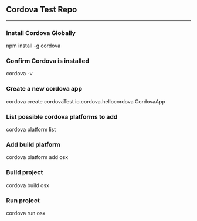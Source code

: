## Cordova Test Repo
--------------------

### Install Cordova Globally
npm install -g cordova

### Confirm Cordova is installed
cordova -v

### Create a new cordova app
cordova create cordovaTest io.cordova.hellocordova CordovaApp

### List possible cordova platforms to add
cordova platform list

### Add build platform
cordova platform add osx

### Build project
cordova build osx

### Run project
cordova run osx